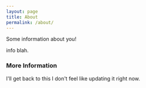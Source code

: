 ```yaml
---
layout: page
title: About
permalink: /about/
---
```


Some information about you!

info blah. 

### More Information


I'll get back to this I don't feel like updating it right now. 


